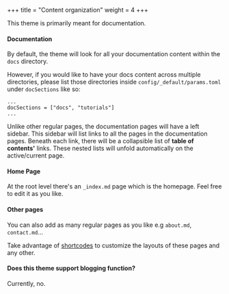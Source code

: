 +++
title = "Content organization"
weight = 4
+++

This theme is primarily meant for documentation.

#### Documentation

By default, the theme will look for all your documentation content within the `docs` directory.

However, if you would like to have your docs content across multiple directories, please list those directories inside `config/_default/params.toml` under `docSections` like so:

```
...
docSections = ["docs", "tutorials"]
...
```

Unlike other regular pages, the documentation pages will have a left sidebar. This sidebar will list links to all the pages in the documentation pages. Beneath each link, there will be a collapsible list of __table of contents'__ links. These nested lists will unfold automatically on the active/current page.

#### Home Page

At the root level there's an `_index.md` page which is the homepage. Feel free to edit it as you like.

#### Other pages

You can also add as many regular pages as you like e.g `about.md`, `contact.md`...

Take advantage of [shortcodes](./shortcodes) to customize the layouts of these pages and any other.

#### Does this theme support blogging function?

Currently, no.
